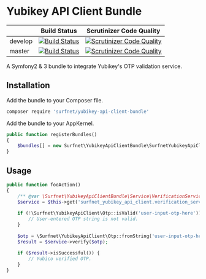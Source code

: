 # Yubikey API Client Bundle

|               | Build Status  | Scrutinizer Code Quality |
| ------------- | ------------- | ----- |
| develop       | [![Build Status](https://travis-ci.org/SURFnet/yubikey-api-client-bundle.svg?branch=develop)](https://travis-ci.org/SURFnet/yubikey-api-client-bundle) | [![Scrutinizer Code Quality](https://scrutinizer-ci.com/g/SURFnet/yubikey-api-client-bundle/badges/quality-score.png?b=develop)](https://scrutinizer-ci.com/g/SURFnet/yubikey-api-client-bundle/?branch=develop) |
| master       | [![Build Status](https://travis-ci.org/SURFnet/yubikey-api-client-bundle.svg?branch=master)](https://travis-ci.org/SURFnet/yubikey-api-client-bundle) | [![Scrutinizer Code Quality](https://scrutinizer-ci.com/g/SURFnet/yubikey-api-client-bundle/badges/quality-score.png?b=master)](https://scrutinizer-ci.com/g/SURFnet/yubikey-api-client-bundle/?branch=master) |

A Symfony2 & 3 bundle to integrate Yubikey's OTP validation service.

## Installation

Add the bundle to your Composer file.

```sh
composer require 'surfnet/yubikey-api-client-bundle'
```

Add the bundle to your AppKernel.

```php
public function registerBundles()
{
    $bundles[] = new Surfnet\YubikeyApiClientBundle\SurfnetYubikeyApiClientBundle;
}
```

## Usage

```php
public function fooAction()
{
    /** @var \Surfnet\YubikeyApiClientBundle\Service\VerificationService */
    $service = $this->get('surfnet_yubikey_api_client.verification_service');
    
    if (!\Surfnet\YubikeyApiClient\Otp::isValid('user-input-otp-here')) {
        // User-entered OTP string is not valid.
    }
    
    $otp = \Surfnet\YubikeyApiClient\Otp::fromString('user-input-otp-here');
    $result = $service->verify($otp);
    
    if ($result->isSuccessful()) {
        // Yubico verified OTP.
    }
}
```
